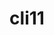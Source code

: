 ---
title: "cli11"
layout: cache
categories: [package, v0.20.0]
meta: {"versions": ["1.9.1"], "compilers": ["gcc@=11.1.0", "gcc@=7.3.1"], "oss": ["amzn2", "ubuntu20.04"], "platforms": ["linux"], "targets": ["aarch64", "neoverse_n1", "x86_64_v3"], "stacks": ["aws-isc", "aws-isc-aarch64", "data-vis-sdk", "e4s", "root"], "num_specs": 5, "num_specs_by_stack": {"aws-isc-aarch64": 2, "root": 5, "aws-isc": 1, "data-vis-sdk": 1, "e4s": 1}}
spec_details: [{"hash": "kgghgpflegs4pnjk6fvynzuesdvpusxv", "compiler": "gcc@=7.3.1", "versions": ["1.9.1"], "os": "amzn2", "platform": "linux", "target": "aarch64", "variants": ["build_system=cmake", "build_type=Release", "generator=make", "~ipo"], "stacks": ["aws-isc-aarch64", "root"], "size": "-", "tarball": "https://binaries.spack.io/v0.20.0/build_cache/linux-amzn2-aarch64/gcc-7.3.1/cli11-1.9.1/linux-amzn2-aarch64-gcc-7.3.1-cli11-1.9.1-kgghgpflegs4pnjk6fvynzuesdvpusxv.spack"}, {"hash": "blfrnajys2mkqwgzjgpboj7ob2osticn", "compiler": "gcc@=7.3.1", "versions": ["1.9.1"], "os": "amzn2", "platform": "linux", "target": "neoverse_n1", "variants": ["build_system=cmake", "build_type=Release", "generator=make", "~ipo"], "stacks": ["aws-isc-aarch64", "root"], "size": "-", "tarball": "https://binaries.spack.io/v0.20.0/build_cache/linux-amzn2-neoverse_n1/gcc-7.3.1/cli11-1.9.1/linux-amzn2-neoverse_n1-gcc-7.3.1-cli11-1.9.1-blfrnajys2mkqwgzjgpboj7ob2osticn.spack"}, {"hash": "cr6apqwsv5hsngwm5vp2fh6ufaz3xbie", "compiler": "gcc@=7.3.1", "versions": ["1.9.1"], "os": "amzn2", "platform": "linux", "target": "x86_64_v3", "variants": ["build_system=cmake", "build_type=Release", "generator=make", "~ipo"], "stacks": ["aws-isc", "root"], "size": "-", "tarball": "https://binaries.spack.io/v0.20.0/build_cache/linux-amzn2-x86_64_v3/gcc-7.3.1/cli11-1.9.1/linux-amzn2-x86_64_v3-gcc-7.3.1-cli11-1.9.1-cr6apqwsv5hsngwm5vp2fh6ufaz3xbie.spack"}, {"hash": "mbrd75rmvgokxaogk4ljydlp4xks2rpa", "compiler": "gcc@=11.1.0", "versions": ["1.9.1"], "os": "ubuntu20.04", "platform": "linux", "target": "x86_64_v3", "variants": ["build_system=cmake", "build_type=Release", "generator=make", "~ipo"], "stacks": ["root", "data-vis-sdk"], "size": "-", "tarball": "https://binaries.spack.io/v0.20.0/build_cache/linux-ubuntu20.04-x86_64_v3/gcc-11.1.0/cli11-1.9.1/linux-ubuntu20.04-x86_64_v3-gcc-11.1.0-cli11-1.9.1-mbrd75rmvgokxaogk4ljydlp4xks2rpa.spack"}, {"hash": "ggysnmpqtg7naer5ddwstlowiowypkoq", "compiler": "gcc@=11.1.0", "versions": ["1.9.1"], "os": "ubuntu20.04", "platform": "linux", "target": "x86_64_v3", "variants": ["build_system=cmake", "build_type=Release", "generator=make", "~ipo"], "stacks": ["e4s", "root"], "size": "-", "tarball": "https://binaries.spack.io/v0.20.0/build_cache/linux-ubuntu20.04-x86_64_v3/gcc-11.1.0/cli11-1.9.1/linux-ubuntu20.04-x86_64_v3-gcc-11.1.0-cli11-1.9.1-ggysnmpqtg7naer5ddwstlowiowypkoq.spack"}]
---